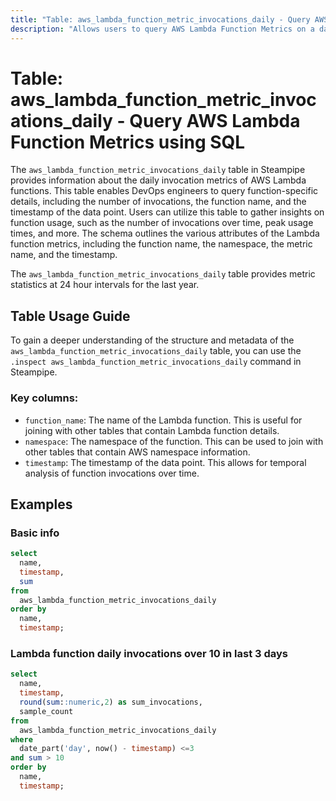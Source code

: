 ```yaml
---
title: "Table: aws_lambda_function_metric_invocations_daily - Query AWS Lambda Function Metrics using SQL"
description: "Allows users to query AWS Lambda Function Metrics on a daily basis."
---
```


# Table: aws_lambda_function_metric_invocations_daily - Query AWS Lambda Function Metrics using SQL

The `aws_lambda_function_metric_invocations_daily` table in Steampipe provides information about the daily invocation metrics of AWS Lambda functions. This table enables DevOps engineers to query function-specific details, including the number of invocations, the function name, and the timestamp of the data point. Users can utilize this table to gather insights on function usage, such as the number of invocations over time, peak usage times, and more. The schema outlines the various attributes of the Lambda function metrics, including the function name, the namespace, the metric name, and the timestamp.

The `aws_lambda_function_metric_invocations_daily` table provides metric statistics at 24 hour intervals for the last year.

## Table Usage Guide

To gain a deeper understanding of the structure and metadata of the `aws_lambda_function_metric_invocations_daily` table, you can use the `.inspect aws_lambda_function_metric_invocations_daily` command in Steampipe.

### Key columns:

- `function_name`: The name of the Lambda function. This is useful for joining with other tables that contain Lambda function details.
- `namespace`: The namespace of the function. This can be used to join with other tables that contain AWS namespace information.
- `timestamp`: The timestamp of the data point. This allows for temporal analysis of function invocations over time.

## Examples

### Basic info

```sql
select
  name,
  timestamp,
  sum
from
  aws_lambda_function_metric_invocations_daily
order by
  name,
  timestamp;
```


### Lambda function daily invocations over 10 in last 3 days

```sql
select
  name,
  timestamp,
  round(sum::numeric,2) as sum_invocations,
  sample_count
from
  aws_lambda_function_metric_invocations_daily
where 
  date_part('day', now() - timestamp) <=3
and sum > 10
order by
  name,
  timestamp;
```
